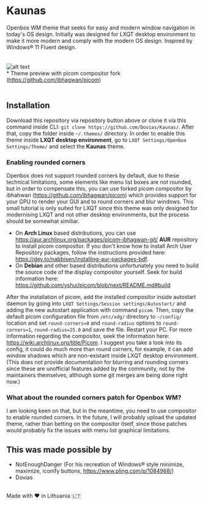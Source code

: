 # Kaunas
Openbox WM theme that seeks for easy and modern window navigation in today's OS design. Initially was designed for LXQT desktop environment to make it more modern and comply with the modern OS design. Inspired by Windows® 11 Fluent design.
<br></br>
<br>
![alt text](https://i.imgur.com/qlTsatZ.png)
</br>
\* Theme preview with picom compositor fork (https://github.com/ibhagwan/picom)
<br></br>
## Installation
Download this repository via repository button above or clone it via this command inside CLI: ``git clone https://github.com/Dovias/Kaunas/``. After that, copy the folder inside ``~/.themes/`` directory. In order to enable this theme inside <b>LXQT desktop environment</b>, go to ``LXQT Settings/Openbox Settings/Theme/`` and select the <b>Kaunas</b> theme.
### Enabling rounded corners
Openbox does not support rounded corners by default, due to these technical limitations, some elements like menu list boxes are not rounded, but in order to compensate this, you can use forked picom compositor by ibhahwan (https://github.com/ibhagwan/picom) which provides support for your GPU to render your GUI and to round corners and blur windows. This small tutorial is only suited for LXQT since this theme was only designed for modernising LXQT and not other desktop environments, but the process should be somewhat similiar.
- On <b>Arch Linux</b> based distributions, you can use https://aur.archlinux.org/packages/picom-ibhagwan-git/ <b>AUR</b> repository to install picom compositor. If you don't know how to install Arch User Repository packages, follow the instructions provided here: https://dev.to/nabbisen/installing-aur-packages-bdf. 
- On <b>Debian</b> and other based distributions unfortunately you need to build the source code of the display compositor yourself. Seek for build information here: https://github.com/yshui/picom/blob/next/README.md#build

After the installation of picom, add the installed compositor inside autostart daemon by going into ``LXQT Settings/Session settings/Autostart/`` and adding the new autostart application with command ``picom``. Then, copy the default picom configuration file from ``/etc/xdg/`` directory to ``~/config/`` location and set ``round-corners=0`` and ``round-radius`` options to ``round-corners=1``, ``round-radius=25.0`` and save the file. Restart your PC. For more information regarding the compositor, seek the information here: https://wiki.archlinux.org/title/Picom. I suggest you take a look into its config, it could do much more than round corners, for example, it can add window shadows which are non-existant inside LXQT desktop environment. (This does not provide documentation for blurring and rounding corners since these are unofficial features added by the community, not by the maintainers themselves, although some git merges are being done right now.)
### What about the rounded corners patch for Openbox WM?
I am looking keen on that, but in the meantime, you need to use compositor to enable rounded corners. In the future, I will probably upload the updated theme, rather than betting on the compositor itself, since those patches would probably fix the issues with menu list graphical limitations.
## This was made possible by
- NotEnoughDanger (For his recreation of Windows® style minimize, maximize, iconify buttons, https://www.pling.com/p/1084968/)
- Dovias
<br>
Made with ♥ in Lithuania 🇱🇹
</br>

